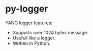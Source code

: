 # py-logger

YANG logger features:
 - Supports over 1024 bytes message.
 - Usefull like a logger.
 - Written in Python.
